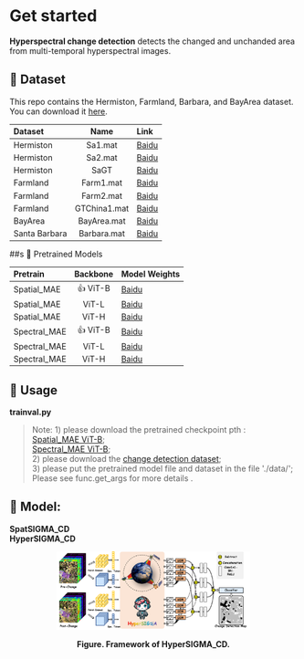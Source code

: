 
# Get started
<strong> Hyperspectral change detection</strong> detects the changed and unchanded area from multi-temporal hyperspectral images.<br>

## 🌷 Dataset
This repo contains the Hermiston, Farmland, Barbara, and BayArea dataset. You can download it [here](https://pan.baidu.com/s/1Ts3GtBLa_AC3w6jVUYj3wg?pwd=xub5). <br>


| Dataset | Name | Link |
| :------- | :------: | :------ |
| Hermiston | Sa1.mat | [Baidu](https://pan.baidu.com/s/1mE0mez2XmdKge53HYzrTWA?pwd=zvd4)  | 
| Hermiston |  Sa2.mat |  [Baidu](https://pan.baidu.com/s/1F7MhvGjQ-eLStd0DkRdpTQ?pwd=w4go)  |
| Hermiston | SaGT | [Baidu](https://pan.baidu.com/s/1_DQ9odK-wtCzytRzqN32KA?pwd=htyg) | 
| Farmland | Farm1.mat |  [Baidu](https://pan.baidu.com/s/1yoAkqFEotMATPu-Q9_Coxw?pwd=yu7i)  |
| Farmland | Farm2.mat | [Baidu](https://pan.baidu.com/s/1yngft49s3dqEIgU50ZqkwA?pwd=8ys8) | 
| Farmland | GTChina1.mat |  [Baidu](https://pan.baidu.com/s/1cNSMkN3lT0EqGd62WuoNbA?pwd=e50b)|
| BayArea | BayArea.mat | [Baidu](https://pan.baidu.com/s/1N-Pngno1iQnlPcKIH2NCBQ?pwd=8ju7) | 
| Santa Barbara | Barbara.mat |  [Baidu](https://pan.baidu.com/s/1DqxH8_9D6D3AEQJhwB60ww?pwd=z85q)|

##s 🚀 Pretrained Models

| Pretrain | Backbone | Model Weights |
| :------- | :------: | :------ |
| Spatial_MAE |👍 ViT-B | [Baidu](https://pan.baidu.com/s/1kShixCeWhPGde-vLLxQLJg?pwd=vruc)  | 
| Spatial_MAE | ViT-L |  [Baidu](https://pan.baidu.com/s/11iwHFh8sfg9S-inxOYtJlA?pwd=d2qs)  |
| Spatial_MAE | ViT-H | [Baidu](https://pan.baidu.com/s/1gV9A_XmTCBRw90zjSt90ZQ?pwd=knuu) | 
| Spectral_MAE |👍 ViT-B |  [Baidu](https://pan.baidu.com/s/1VinBf4qnN98aa6z7TZ-ENQ?pwd=mi2y)  |
| Spectral_MAE | ViT-L | [Baidu](https://pan.baidu.com/s/1tF2rG-T_65QA3UaG4K9Lhg?pwd=xvdd) | 
| Spectral_MAE | ViT-H |  [Baidu](https://pan.baidu.com/s/1Di9ffWuzxPZUagBCU4Px2w?pwd=bi9r)|



## 🔨 Usage
<strong> trainval.py </strong> <br>
> Note: 1) please download the pretrained checkpoint pth :<br>
>     [Spatial_MAE ViT-B](https://pan.baidu.com/s/1kShixCeWhPGde-vLLxQLJg?pwd=vruc); <br>
>     [Spectral_MAE ViT-B](https://pan.baidu.com/s/1VinBf4qnN98aa6z7TZ-ENQ?pwd=mi2y);<br>
>     2) please download the [change detection dataset](https://pan.baidu.com/s/1Ts3GtBLa_AC3w6jVUYj3wg?pwd=xub5#list/path=%2F);<br>
>     3) please put the pretrained model file and dataset in the file './data/';<br>
>     Please see func.get_args for more details .<br>


## 🔴 Model: <br>
<strong> SpatSIGMA_CD </strong> <br>
<strong> HyperSIGMA_CD </strong> <br>


<figure>
<div align="center">
<img src=HyperSIGMA_CD.png width="80%">
</div>

<div align='center'>
 
**Figure. Framework of HyperSIGMA_CD.**

</div>
<br>











